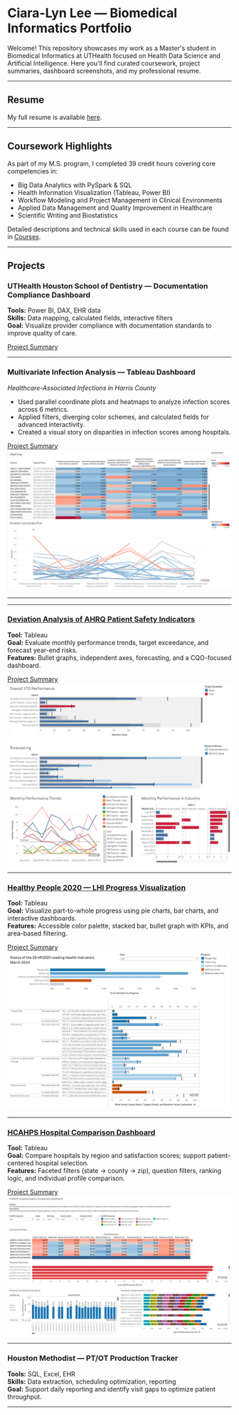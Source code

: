 # Ciara-Lyn Lee — Biomedical Informatics Portfolio

Welcome! This repository showcases my work as a Master's student in Biomedical Informatics at UTHealth focused on Health Data Science and Artificial Intelligence. Here you'll find curated coursework, project summaries, dashboard screenshots, and my professional resume.

---

## Resume
My full resume is available [here](./Resume/CiaraLee_Resume.pdf).

---

## Coursework Highlights
As part of my M.S. program, I completed 39 credit hours covering core competencies in:

- Big Data Analytics with PySpark & SQL
- Health Information Visualization (Tableau, Power BI)
- Workflow Modeling and Project Management in Clinical Environments
- Applied Data Management and Quality Improvement in Healthcare
- Scientific Writing and Biostatistics

Detailed descriptions and technical skills used in each course can be found in [Courses](./Courses/course_catalog.md).

---

## Projects

### UTHealth Houston School of Dentistry — Documentation Compliance Dashboard
**Tools:** Power BI, DAX, EHR data  
**Skills:** Data mapping, calculated fields, interactive filters  
**Goal:** Visualize provider compliance with documentation standards to improve quality of care.

[Project Summary](./Projects/PowerBI_Dental_Dashboard/project_description.md)  

---

### Multivariate Infection Analysis — Tableau Dashboard  
*Healthcare-Associated Infections in Harris County*

- Used parallel coordinate plots and heatmaps to analyze infection scores across 6 metrics.
- Applied filters, diverging color schemes, and calculated fields for advanced interactivity.
- Created a visual story on disparities in infection scores among hospitals.

[Project Summary](./Projects/Multivariate_Infection_Rates/project_description.md)  
![Dashboard Screenshot](./Projects/Multivariate_Infection_Rates/HW14_Heatmap_ParallelPlot.png)

---

---

### [Deviation Analysis of AHRQ Patient Safety Indicators](./Projects/Deviation_Analysis_Dashboard/project_description.md)
**Tool:** Tableau  
**Goal:** Evaluate monthly performance trends, target exceedance, and forecast year-end risks.  
**Features:** Bullet graphs, independent axes, forecasting, and a CQO-focused dashboard.

[Project Summary](./Projects/Deviation_Analysis_Dashboard/project_description.md)
![Dashboard Screenshot](./Projects/Deviation_Analysis_Dashboard/Unit7.png)

---

### [Healthy People 2020 — LHI Progress Visualization](./Projects/HealthyPeople2020_LHI_Dashboard/project_description.md)
**Tool:** Tableau  
**Goal:** Visualize part-to-whole progress using pie charts, bar charts, and interactive dashboards.  
**Features:** Accessible color palette, stacked bar, bullet graph with KPIs, and area-based filtering.

[Project Summary](./Projects/HealthyPeople2020_LHI_Dashboard/project_description.md)
![Dashboard Screenshot](./Projects/HealthyPeople2020_LHI_Dashboard/Unit9.png)

---

### [HCAHPS Hospital Comparison Dashboard](./Projects/HCAHPS_Hospital_Comparison_Tool/project_description.md)
**Tool:** Tableau  
**Goal:** Compare hospitals by region and satisfaction scores; support patient-centered hospital selection.  
**Features:** Faceted filters (state → county → zip), question filters, ranking logic, and individual profile comparison.

[Project Summary](./Projects/HCAHPS_Hospital_Comparison_Tool/project_description.md)
![Dashboard Screenshot](./Projects/HCAHPS_Hospital_Comparison_Tool/TermProject.png)


---

### Houston Methodist — PT/OT Production Tracker
**Tools:** SQL, Excel, EHR  
**Skills:** Data extraction, scheduling optimization, reporting  
**Goal:** Support daily reporting and identify visit gaps to optimize patient throughput.

---
